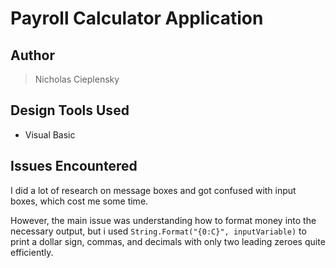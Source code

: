# Payroll Calculator Application

## Author
> Nicholas Cieplensky

## Design Tools Used
- Visual Basic

## Issues Encountered
I did a lot of research on message boxes and got confused with input boxes, which cost me some time.

However, the main issue was understanding how to format money into the necessary output, but i used ``String.Format("{0:C}", inputVariable)`` to print a dollar sign, commas, and decimals with only two leading zeroes quite efficiently.